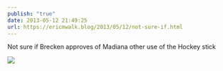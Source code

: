```yaml
---
publish: "true"
date: 2013-05-12 21:49:25
url: https://ericmwalk.blog/2013/05/12/not-sure-if.html
---
```


Not sure if Brecken approves of Madiana other use of the Hockey stick

![](https://ericmwalk.blog/uploads/2022/9fa2f5bd34.jpg)